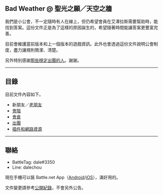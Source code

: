 ## Bad Weather @ 聖光之願／天空之牆

我們是小公會，不一定隨時有人在線上，但仍希望會員在艾澤拉斯需要幫助時，能找到答案。這份文件正是為了這樣的原因誕生的，希望隨著時間能讓答案更豐富完善。

目前會維護當前版本和上一個版本的遊戲資訊。此外也會透過這份文件說明公會制度，盡力讓規則簡潔、清楚。

另外特別感謝[那些穩定出團的人](https://dalechou.github.io/wow/raid.html)。謝謝。

---

## 目錄

目前文件內容如下。

- 新朋友／[老朋友](https://dalechou.github.io/wow/oldfriends.html)
- [會階](https://dalechou.github.io/wow/ranks.html)
- [會倉](https://dalechou.github.io/wow/bank.html)
- [出團](https://dalechou.github.io/wow/raiding.html)
- [插件和網路資源](https://dalechou.github.io/wow/useful.html)

--- 

## 聯絡

- BattleTag: dale#3350
- Line: dalechou

現在手機可以裝 Battle.net App（[Android](https://play.google.com/store/apps/details?id=com.blizzard.messenger)/[iOS](https://itunes.apple.com/us/app/blizzard-battle-net/id1241040030)），滿好用的。

文件變更請參考[公開紀錄](https://github.com/dalechou/wow/commits/master/index.md)，不會另外公告。
